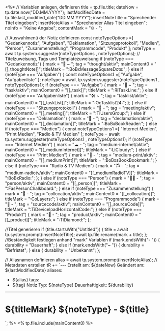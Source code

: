 <%* 
// Variablen anlegen, definieren
title = tp.file.title;
dateNow = tp.date.now("DD.MM.YYYY");
lastModifiedDate = tp.file.last_modified_date("DD.MM.YYYY");
insertNoteTitle = "Sprechender Titel eingeben";
insertNoteAlias = "Sprechender Alias Titel eingeben";
noInfo = "Keine Angabe";
contentMark = "🌐 - ";

// Auswahlmenü der Notiz definieren
const noteTypeOptions =[
	"Gedankennotiz",
	"Aufgaben",
	"Deklamation",
	"Sitzungsprotokoll",
	"Medien",
	"Person",
	"Zusammenstellung",
	"Programmcode",
	"Produkt"
	];
noteType = await tp.system.suggester(noteTypeOptions , noteTypeOptions);
// Titelzuweisung, Tags und Templatezuweisung
if (noteType === "Gedankennotiz") {
	mark = "💭 ~ ";
	tag = "thought/aktiv";
	mainContent0 = "[[_thoughtNote]]";
	titleMark = ":BoBxMessageSquareDots:";
	}
else if (noteType === "Aufgaben") {
	const noteTypeOptions1 =[
		"Aufgabe",
		"Aufgabenliste"
		];
	noteType = await tp.system.suggester(noteTypeOptions1 , noteTypeOptions1);
	if (noteType === "Aufgabe") {
		mark = "🔧 ~ ";
		tag = "task/aktiv";
		mainContent0 = "[[_task]]";
		titleMark = ":RiTaskLine:";
		}
	else if (noteType === "Aufgabenliste") {
		mark = "🛠 ~ ";
		tag = "tasklist/aktiv";
		mainContent0 = "[[_taskList]]";
		titleMark = ":OcTasklist24:";
		};
	}
else if (noteType === "Sitzungsprotokoll") {
	mark = "📝 - ";
	tag = "meeting/aktiv";
	mainContent0 = "[[_meeting]]";
	titleMark = ":TiUsersGroup:";
	}
else if (noteType === "Deklamation") {
	mark = "🎪 - ";
	tag = "declamation/aktiv";
	mainContent0 = "[[_declamation]]";
	titleMark = ":BoBxBookReader:";
	}
else if (noteType === "Medien") {
	const noteTypeOptions1 =[
		"Internet Medien",
		"Print Medien",
		"Radio & TV Medien"
		];
	noteType = await tp.system.suggester(noteTypeOptions1 , noteTypeOptions1);
	if (noteType === "Internet Medien") {
		mark = "☁ - ";
		tag = "medium-internet/aktiv";
		mainContent0 = "[[_mediumInternet]]";
		titleMark = ":LiCloudy:";
	}
	else if (noteType === "Print Medien") {
		mark = "📙 - ";
		tag = "medium-print/aktiv";
		mainContent0 = "[[_mediumPrint]]";
		titleMark = ":BoBxsBookBookmark:";
		}
	else if (noteType === "Radio & TV Medien") {
		mark = "📺 - ";
		tag = "medium-radiotv/aktiv";
		mainContent0 = "[[_mediumRadioTV]]";
		titleMark = ":BoBxRadio:";
		};
	}
else if (noteType === "Person") {
	mark = "🕵️‍♂️ - ";
	tag = "person/aktiv";
	mainContent0 = "[[_person]]";
	titleMark = ":FasPersonChalkboard:";
	}
else if (noteType === "Zusammenstellung") {
mark = "📑 - ";
tag = "collocation/aktiv";
mainContent0 = "[[_collocation]]";
titleMark = ":CoLayers:";
	}
else if (noteType === "Programmcode") {
	mark = "💾 - ";
	tag = "sourcecode/aktiv";
	mainContent0 = "[[_sourceCode]]";
	titleMark = ":TiDeviceIpadHorizontalCode:";
	}
else if (noteType === "Produkt") {
	mark = "💎 - ";
	tag = "product/aktiv";
	mainContent0 = "[[_product]]";
	titleMark = ":TiDiamond:";
};

//Titel generieren
if (title.startsWith("Untitled")) { 
	title = await tp.system.prompt(insertNoteTitle);
	await tp.file.rename(mark + title);
	};
//Beständigkeit festlegen anhand "mark" Variablen
if (mark.endsWith("- ")) { 
	durability = "Dauerhaft";
	}
else if (mark.endsWith("~ ")) {
	durability = "Befristet";
	}
else {
	durability = "Unbekannt";
};

// Aliasnamen definieren
alias = await tp.system.prompt(insertNoteAlias);
// Metadaten erstellen
tR +=  `---
Erstellt am: ${dateNow}
Geändert am: ${lastModifiedDate}
aliases:
  - ${alias}
tags:
  - ${tag}
Notiz Typ: ${noteType}
Dauerhaftigkeit: ${durability}
---
# ${titleMark} ${noteType} - ${title}

`; 
%>
<% tp.file.include(mainContent0) %>